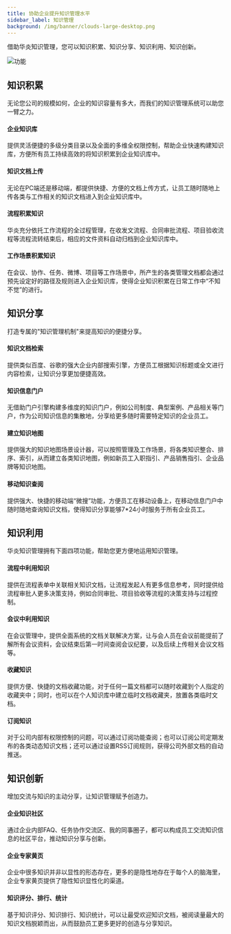```yaml
---
title: 协助企业提升知识管理水平
sidebar_label: 知识管理
background: /img/banner/clouds-large-desktop.png
---
```


借助华炎知识管理，您可以知识积累、知识分享、知识利用、知识创新。

![功能](/assets/mac_ipad_iphone_list.png)

## 知识积累

无论您公司的规模如何，企业的知识容量有多大，而我们的知识管理系统可以助您一臂之力。

#### 企业知识库
提供灵活便捷的多级分类目录以及全面的多维全权限控制，帮助企业快速构建知识库，方便所有员工持续高效的将知识积累到企业知识库中。

#### 知识文档上传
无论在PC端还是移动端，都提供快捷、方便的文档上传方式，让员工随时随地上传各类与工作相关的知识文档进入到企业知识库中。

#### 流程积累知识
华炎充分依托工作流程的全过程管理，在收发文流程、合同审批流程、项目验收流程等流程流转结束后，相应的文件资料自动归档到企业知识库中。

#### 工作场景积累知识
在会议、协作、任务、微博、项目等工作场景中，所产生的各类管理文档都会通过预先设定好的路径及规则进入企业知识库，使得企业知识积累在日常工作中“不知不觉”的进行。

## 知识分享

打造专属的"知识管理机制"来提高知识的便捷分享。

#### 知识文档检索
提供类似百度、谷歌的强大企业内部搜索引擎，方便员工根据知识标题或全文进行内容检索，让知识分享更加便捷高效。

#### 知识信息门户
无借助门户引擎构建多维度的知识门户，例如公司制度、典型案例、产品相关等门户，作为公司知识信息的集散地，分享给更多随时需要特定知识的企业员工。

#### 建立知识地图
提供强大的知识地图场景设计器，可以按照管理及工作场景，将各类知识整合、排序、索引，从而建立各类知识地图，例如新员工入职指引、产品销售指引、企业品牌等知识地图。

#### 移动知识查阅
提供强大、快捷的移动端“微搜”功能，方便员工在移动设备上，在移动信息门户中随时随地查询知识文档，使得知识分享能够7*24小时服务于所有企业员工。

## 知识利用

华炎知识管理拥有下面四项功能，帮助您更方便地运用知识管理。

#### 流程中利用知识
提供在流程表单中关联相关知识文档，让流程发起人有更多信息参考，同时提供给流程审批人更多决策支持，例如合同审批、项目验收等流程的决策支持与过程控制。

#### 会议中利用知识
在会议管理中，提供全面系统的文档关联解决方案，让与会人员在会议前能提前了解所有会议资料，会议结束后第一时间查阅会议纪要，以及后续上传相关会议文档等。

#### 收藏知识
提供方便、快捷的文档收藏功能，对于任何一篇文档都可以随时收藏到个人指定的收藏夹中；同时，也可以在个人知识库中建立临时文档收藏夹，放置各类临时文档。

#### 订阅知识
对于公司内部有权限控制的问题，可以通过订阅功能查阅；也可以订阅公司定期发布的各类动态知识文档；还可以通过设置RSS订阅规则，获得公司外部文档的自动推送。

## 知识创新
增加交流与知识的主动分享，让知识管理赋予创造力。

#### 企业知识社区
通过企业内部FAQ、任务协作交流区、我的同事圈子，都可以构成员工交流知识信息的社区平台，推动知识分享与创新。

#### 企业专家黄页
企业中很多知识并非以显性的形态存在，更多的是隐性地存在于每个人的脑海里，企业专家黄页提供了隐性知识显性化的渠道。

#### 知识评分、排行、统计
基于知识评分、知识排行、知识统计，可以让最受欢迎知识文档，被阅读量最大的知识文档脱颖而出，从而鼓励员工更多更好的创造与分享知识。